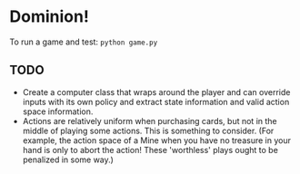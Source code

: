 # Dominion!

To run a game and test: `python game.py`

## TODO

- Create a computer class that wraps around the player and can override inputs with its own policy and extract state information and valid action space information.
- Actions are relatively uniform when purchasing cards, but not in the middle of playing some actions. This is something to consider. (For example, the action space of a Mine when you have no treasure in your hand is only to abort the action! These 'worthless' plays ought to be penalized in some way.)
